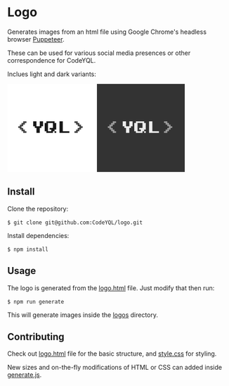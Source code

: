 # Logo

Generates images from an html file using Google Chrome's headless browser [Puppeteer](https://github.com/GoogleChrome/puppeteer).

These can be used for various social media presences or other correspondence for CodeYQL.

Inclues light and dark variants:

![yql_light](https://github.com/CodeYQL/logo/blob/master/logos/logo_200x200.png) ![yql_dark](https://github.com/CodeYQL/logo/blob/master/logos/logo_200x200_dark.png)

## Install

Clone the repository:

```
$ git clone git@github.com:CodeYQL/logo.git
```

Install dependencies:

```
$ npm install
```

## Usage

The logo is generated from the [logo.html](logo.html) file.
Just modify that then run:

```
$ npm run generate
```

This will generate images inside the [logos](logos) directory.

## Contributing

Check out [logo.html](logo.html) file for the basic structure, and [style.css](style.css) for styling.

New sizes and on-the-fly modifications of HTML or CSS can added inside [generate.js](generate.js).
